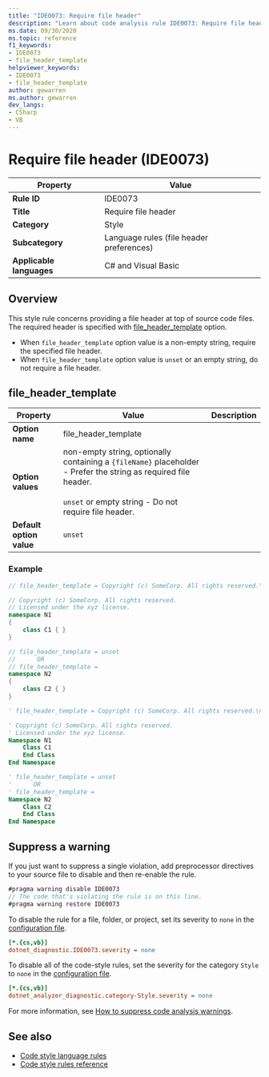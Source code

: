 ```yaml
---
title: "IDE0073: Require file header"
description: "Learn about code analysis rule IDE0073: Require file header"
ms.date: 09/30/2020
ms.topic: reference
f1_keywords:
- IDE0073
- file_header_template
helpviewer_keywords:
- IDE0073
- file_header_template
author: gewarren
ms.author: gewarren
dev_langs:
- CSharp
- VB
---
```

# Require file header (IDE0073)

|Property|Value|
|-|-|
| **Rule ID** | IDE0073 |
| **Title** | Require file header |
| **Category** | Style |
| **Subcategory** | Language rules (file header preferences) |
| **Applicable languages** | C# and Visual Basic |

## Overview

This style rule concerns providing a file header at top of source code files. The required header is specified with [file_header_template](#file_header_template) option.

- When `file_header_template` option value is a non-empty string, require the specified file header.
- When `file_header_template` option value is `unset` or an empty string, do not require a file header.

## file_header_template

|Property|Value|Description|
|-|-|-|
| **Option name** | file_header_template | |
| **Option values** | non-empty string, optionally containing a `{fileName}` placeholder - Prefer the string as required file header.<br /><br /> `unset` or empty string - Do not require file header. |
| **Default option value** | `unset` | |

### Example

```csharp
// file_header_template = Copyright (c) SomeCorp. All rights reserved.\nLicensed under the xyz license.

// Copyright (c) SomeCorp. All rights reserved.
// Licensed under the xyz license.
namespace N1
{
    class C1 { }
}

// file_header_template = unset
//      OR
// file_header_template =
namespace N2
{
    class C2 { }
}
```

```vb
' file_header_template = Copyright (c) SomeCorp. All rights reserved.\nLicensed under the xyz license.

' Copyright (c) SomeCorp. All rights reserved.
' Licensed under the xyz license.
Namespace N1
    Class C1
    End Class
End Namespace

' file_header_template = unset
'      OR
' file_header_template =
Namespace N2
    Class C2
    End Class
End Namespace
```

## Suppress a warning

If you just want to suppress a single violation, add preprocessor directives to your source file to disable and then re-enable the rule.

```csharp
#pragma warning disable IDE0073
// The code that's violating the rule is on this line.
#pragma warning restore IDE0073
```

To disable the rule for a file, folder, or project, set its severity to `none` in the [configuration file](../configuration-files.md).

```ini
[*.{cs,vb}]
dotnet_diagnostic.IDE0073.severity = none
```

To disable all of the code-style rules, set the severity for the category `Style` to `none` in the [configuration file](../configuration-files.md).

```ini
[*.{cs,vb}]
dotnet_analyzer_diagnostic.category-Style.severity = none
```

For more information, see [How to suppress code analysis warnings](../suppress-warnings.md).

## See also

- [Code style language rules](language-rules.md)
- [Code style rules reference](index.md)
